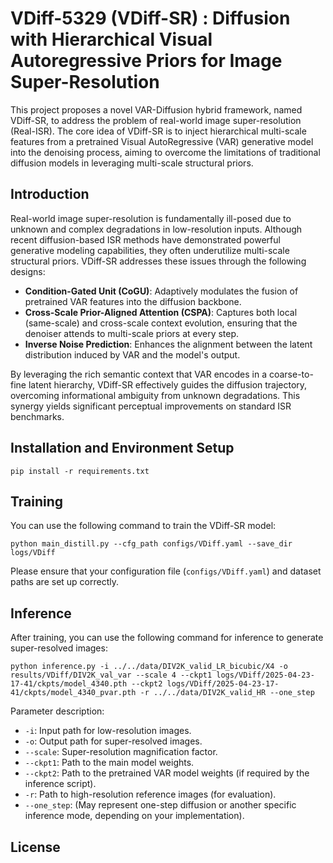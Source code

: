 
# VDiff-5329 (VDiff-SR) : Diffusion with Hierarchical Visual Autoregressive Priors for Image Super-Resolution

This project proposes a novel VAR-Diffusion hybrid framework, named VDiff-SR, to address the problem of real-world image super-resolution (Real-ISR). The core idea of VDiff-SR is to inject hierarchical multi-scale features from a pretrained Visual AutoRegressive (VAR) generative model into the denoising process, aiming to overcome the limitations of traditional diffusion models in leveraging multi-scale structural priors.

## Introduction

Real-world image super-resolution is fundamentally ill-posed due to unknown and complex degradations in low-resolution inputs. Although recent diffusion-based ISR methods have demonstrated powerful generative modeling capabilities, they often underutilize multi-scale structural priors. VDiff-SR addresses these issues through the following designs:

*   **Condition-Gated Unit (CoGU)**: Adaptively modulates the fusion of pretrained VAR features into the diffusion backbone.
*   **Cross-Scale Prior-Aligned Attention (CSPA)**: Captures both local (same-scale) and cross-scale context evolution, ensuring that the denoiser attends to multi-scale priors at every step.
*   **Inverse Noise Prediction**: Enhances the alignment between the latent distribution induced by VAR and the model's output.

By leveraging the rich semantic context that VAR encodes in a coarse-to-fine latent hierarchy, VDiff-SR effectively guides the diffusion trajectory, overcoming informational ambiguity from unknown degradations. This synergy yields significant perceptual improvements on standard ISR benchmarks.

## Installation and Environment Setup

```
pip install -r requirements.txt
```

## Training

You can use the following command to train the VDiff-SR model:

```
python main_distill.py --cfg_path configs/VDiff.yaml --save_dir logs/VDiff
```

Please ensure that your configuration file (`configs/VDiff.yaml`) and dataset paths are set up correctly.

## Inference

After training, you can use the following command for inference to generate super-resolved images:

```
python inference.py -i ../../data/DIV2K_valid_LR_bicubic/X4 -o results/VDiff/DIV2K_val_var --scale 4 --ckpt1 logs/VDiff/2025-04-23-17-41/ckpts/model_4340.pth --ckpt2 logs/VDiff/2025-04-23-17-41/ckpts/model_4340_pvar.pth -r ../../data/DIV2K_valid_HR --one_step
```

Parameter description:
*   `-i`: Input path for low-resolution images.
*   `-o`: Output path for super-resolved images.
*   `--scale`: Super-resolution magnification factor.
*   `--ckpt1`: Path to the main model weights.
*   `--ckpt2`: Path to the pretrained VAR model weights (if required by the inference script).
*   `-r`: Path to high-resolution reference images (for evaluation).
*   `--one_step`: (May represent one-step diffusion or another specific inference mode, depending on your implementation).

## License
